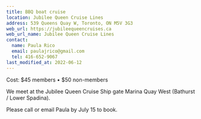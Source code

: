 ```yaml
---
title: BBQ boat cruise
location: Jubilee Queen Cruise Lines
address: 539 Queens Quay W, Toronto, ON M5V 3G3
web_url: https://jubileequeencruises.ca
web_url_name: Jubilee Queen Cruise Lines
contact:
  name: Paula Rico
  email: paulajrico@gmail.com
  tel: 416-652-9067
last_modified_at: 2022-06-12
---
```


Cost: \$45 members • \$50 non-members

We meet at the Jubilee Queen Cruise Ship gate Marina Quay West (Bathurst /
Lower Spadina).

Please call or email Paula by July 15 to book.
